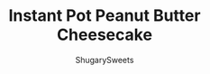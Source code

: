---
layout: ../../layouts/MarkdownPostLayout.astro
title: Instant Pot Peanut Butter Cheesecake
author: ShugarySweets
pubDate: 2019-10-25
description: "Perfect Instant Pot Peanut Butter Cup Cheesecake Recipe for any time of year. This easy dessert is impressive enough for guests for a holiday or simple enough for a weeknight treat."
image_url: https://www.shugarysweets.com/wp-content/uploads/2019/10/instant-pot-peanut-butter-cheesecake-3.jpg
tags: ["Desserts","American"]
calories: 427
protein: 8
carbohydrates: 36
fats: 29
fiber: 2
ingredients: ["1 1/2 cups Oreo cookie crumbs (about 18 Oreos)","5 Talbespoons unsalted butter, melted","2 packages (8 ounce each) Cream cheese, softened","1/2 cup granulated sugar","1/3 cup creamy peanut butter","1/4 cup heavy whipping cream","1 teaspoon vanilla extract","1 Tablespoon all-purpose flour","2 large eggs","3/4 cup milk chocolate chips","1/2 cup heavy whipping cream","1/2 cup Reese's peanut butter cups, chopped"]
serves: 10
time: "5 hours"
prepTime: "10 minutes"
instructions: ["Process Oreo cookies until a fine crumb (using a food processor works best, but you could use a rolling pin in a pinch if you need to). Add melted butter to cookie crumbs and mix completely.","Press into bottom of a 7-inch springform pan or cheesecake pan, until the crumbs come up the sides just a little bit.","Place crust in freezer until ready to fill with cheesecake.","In a large mixing bowl, beat cream cheese with sugar and peanut butter. Blend until smooth (this may take a few minutes, scraping down the sides of the bowl as needed).","Beat in heavy whipping cream, vanilla extract, and flour. Add eggs one at a time.","Pour cheesecake into prepared crust.","Cover top of cheesecake pan with foil. Then lay a long piece of foil on counter. Place cheesecake pan in the center and wrap up the sides.","Place cheesecake on trivet that came with the Instant Pot or use a sling if you prefer.","Pour one cup of water into the bottom of the instant pot. Lower trivet with cheesecake into the pressure cooker.","Secure the lid and move valve to \"SEALING.\"","Select \"HIGH PRESSURE\" and cook time of 50 minutes.","Once time is complete, allow to release pressure naturally, for about 20 minutes. Remove the lid and allow cheesecake to cool to room temperature.","Place cooked cheesecake in refrigerator for at least 4 hours, or overnight.","For the ganache, add chocolate chips and heavy whipping cream to a microwave safe glass bowl.","Microwave for 30 seconds, stir until smooth. Pour over cooled cheesecake and top with Reese's peanut butter cups.","Allow to set or enjoy immediately. "]
nutrition: ["427 calories","36 grams carbohydrates","82 milligrams cholesterol","29 grams fat","2 grams fiber","8 grams protein","14 grams saturated fat","198 milligrams sodium","28 grams sugar","0 grams trans fat","13 grams unsaturated fat"]
---